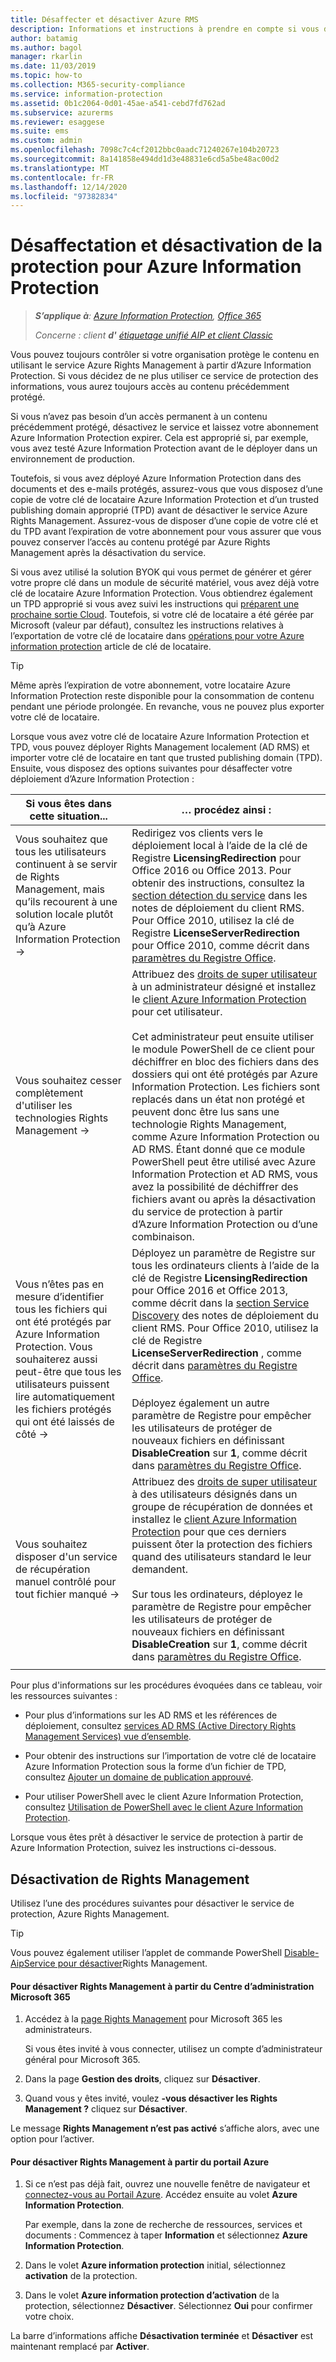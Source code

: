 ```yaml
---
title: Désaffecter et désactiver Azure RMS
description: Informations et instructions à prendre en compte si vous décidez de ne plus utiliser ce service de protection basé sur le cloud d’Azure Information Protection.
author: batamig
ms.author: bagol
manager: rkarlin
ms.date: 11/03/2019
ms.topic: how-to
ms.collection: M365-security-compliance
ms.service: information-protection
ms.assetid: 0b1c2064-0d01-45ae-a541-cebd7fd762ad
ms.subservice: azurerms
ms.reviewer: esaggese
ms.suite: ems
ms.custom: admin
ms.openlocfilehash: 7098c7c4cf2012bbc0aadc71240267e104b20723
ms.sourcegitcommit: 8a141858e494dd1d3e48831e6cd5a5be48ac00d2
ms.translationtype: MT
ms.contentlocale: fr-FR
ms.lasthandoff: 12/14/2020
ms.locfileid: "97382834"
---
```

# <a name="decommissioning-and-deactivating-protection-for-azure-information-protection"></a>Désaffectation et désactivation de la protection pour Azure Information Protection

>***S’applique à**: [Azure Information Protection](https://azure.microsoft.com/pricing/details/information-protection), [Office 365](https://download.microsoft.com/download/E/C/F/ECF42E71-4EC0-48FF-AA00-577AC14D5B5C/Azure_Information_Protection_licensing_datasheet_EN-US.pdf)*
>
>*Concerne : client **d'** [étiquetage unifié AIP et client Classic](faqs.md#whats-the-difference-between-the-azure-information-protection-classic-and-unified-labeling-clients)*

Vous pouvez toujours contrôler si votre organisation protège le contenu en utilisant le service Azure Rights Management à partir d’Azure Information Protection. Si vous décidez de ne plus utiliser ce service de protection des informations, vous aurez toujours accès au contenu précédemment protégé.

Si vous n’avez pas besoin d’un accès permanent à un contenu précédemment protégé, désactivez le service et laissez votre abonnement Azure Information Protection expirer. Cela est approprié si, par exemple, vous avez testé Azure Information Protection avant de le déployer dans un environnement de production.

Toutefois, si vous avez déployé Azure Information Protection dans des documents et des e-mails protégés, assurez-vous que vous disposez d’une copie de votre clé de locataire Azure Information Protection et d’un trusted publishing domain approprié (TPD) avant de désactiver le service Azure Rights Management. Assurez-vous de disposer d’une copie de votre clé et du TPD avant l’expiration de votre abonnement pour vous assurer que vous pouvez conserver l’accès au contenu protégé par Azure Rights Management après la désactivation du service. 

Si vous avez utilisé la solution BYOK qui vous permet de générer et gérer votre propre clé dans un module de sécurité matériel, vous avez déjà votre clé de locataire Azure Information Protection. Vous obtiendrez également un TPD approprié si vous avez suivi les instructions qui [préparent une prochaine sortie Cloud](https://techcommunity.microsoft.com/t5/Azure-Information-Protection/How-to-prepare-an-Azure-Information-Protection-Cloud-Exit-plan/ba-p/382631). Toutefois, si votre clé de locataire a été gérée par Microsoft (valeur par défaut), consultez les instructions relatives à l’exportation de votre clé de locataire dans [opérations pour votre Azure information protection](operations-tenant-key.md) article de clé de locataire.

> [!TIP]
> Même après l’expiration de votre abonnement, votre locataire Azure Information Protection reste disponible pour la consommation de contenu pendant une période prolongée. En revanche, vous ne pouvez plus exporter votre clé de locataire.

Lorsque vous avez votre clé de locataire Azure Information Protection et TPD, vous pouvez déployer Rights Management localement (AD RMS) et importer votre clé de locataire en tant que trusted publishing domain (TPD). Ensuite, vous disposez des options suivantes pour désaffecter votre déploiement d’Azure Information Protection :

|Si vous êtes dans cette situation...|… procédez ainsi :|
|----------------------------|--------------|
|Vous souhaitez que tous les utilisateurs continuent à se servir de Rights Management, mais qu’ils recourent à une solution locale plutôt qu’à Azure Information Protection →|Redirigez vos clients vers le déploiement local à l’aide de la clé de Registre **LicensingRedirection** pour Office 2016 ou Office 2013. Pour obtenir des instructions, consultez la [section détection du service](./rms-client/client-deployment-notes.md) dans les notes de déploiement du client RMS. Pour Office 2010, utilisez la clé de Registre **LicenseServerRedirection** pour Office 2010, comme décrit dans [paramètres du Registre Office](/previous-versions/windows/it-pro/windows-server-2008-R2-and-2008/dd772637(v=ws.10)).|
|Vous souhaitez cesser complètement d'utiliser les technologies Rights Management →|Attribuez des [droits de super utilisateur](configure-super-users.md) à un administrateur désigné et installez le [client Azure Information Protection](./rms-client/client-admin-guide-install.md) pour cet utilisateur.<br /><br />Cet administrateur peut ensuite utiliser le module PowerShell de ce client pour déchiffrer en bloc des fichiers dans des dossiers qui ont été protégés par Azure Information Protection. Les fichiers sont replacés dans un état non protégé et peuvent donc être lus sans une technologie Rights Management, comme Azure Information Protection ou AD RMS. Étant donné que ce module PowerShell peut être utilisé avec Azure Information Protection et AD RMS, vous avez la possibilité de déchiffrer des fichiers avant ou après la désactivation du service de protection à partir d’Azure Information Protection ou d’une combinaison.|
|Vous n’êtes pas en mesure d’identifier tous les fichiers qui ont été protégés par Azure Information Protection. Vous souhaiterez aussi peut-être que tous les utilisateurs puissent lire automatiquement les fichiers protégés qui ont été laissés de côté    →|Déployez un paramètre de Registre sur tous les ordinateurs clients à l’aide de la clé de Registre **LicensingRedirection** pour Office 2016 et Office 2013, comme décrit dans la [section Service Discovery](./rms-client/client-deployment-notes.md) des notes de déploiement du client RMS. Pour Office 2010, utilisez la clé de Registre **LicenseServerRedirection** , comme décrit dans [paramètres du Registre Office](/previous-versions/windows/it-pro/windows-server-2008-R2-and-2008/dd772637(v=ws.10)).<br /><br />Déployez également un autre paramètre de Registre pour empêcher les utilisateurs de protéger de nouveaux fichiers en définissant **DisableCreation** sur **1**, comme décrit dans [paramètres du Registre Office](/previous-versions/windows/it-pro/windows-server-2008-R2-and-2008/dd772637(v=ws.10)).|
|Vous souhaitez disposer d'un service de récupération manuel contrôlé pour tout fichier manqué →|Attribuez des [droits de super utilisateur](configure-super-users.md) à des utilisateurs désignés dans un groupe de récupération de données et installez le [client Azure Information Protection](./rms-client/client-admin-guide-install.md) pour que ces derniers puissent ôter la protection des fichiers quand des utilisateurs standard le leur demandent.<br /><br />Sur tous les ordinateurs, déployez le paramètre de Registre pour empêcher les utilisateurs de protéger de nouveaux fichiers en définissant **DisableCreation** sur **1**, comme décrit dans [paramètres du Registre Office](/previous-versions/windows/it-pro/windows-server-2008-R2-and-2008/dd772637(v=ws.10)).|
| | |

Pour plus d'informations sur les procédures évoquées dans ce tableau, voir les ressources suivantes :

- Pour plus d’informations sur les AD RMS et les références de déploiement, consultez [services AD RMS (Active Directory Rights Management Services) vue d’ensemble](/previous-versions/windows/it-pro/windows-server-2012-R2-and-2012/hh831364(v=ws.11)).

- Pour obtenir des instructions sur l’importation de votre clé de locataire Azure Information Protection sous la forme d’un fichier de TPD, consultez [Ajouter un domaine de publication approuvé](/previous-versions/windows/it-pro/windows-server-2008-R2-and-2008/cc771460(v=ws.11)).

- Pour utiliser PowerShell avec le client Azure Information Protection, consultez [ Utilisation de PowerShell avec le client Azure Information Protection](./rms-client/client-admin-guide-powershell.md).

Lorsque vous êtes prêt à désactiver le service de protection à partir de Azure Information Protection, suivez les instructions ci-dessous.

## <a name="deactivating-rights-management"></a>Désactivation de Rights Management
Utilisez l’une des procédures suivantes pour désactiver le service de protection, Azure Rights Management.

> [!TIP]
> Vous pouvez également utiliser l’applet de commande PowerShell [Disable-AipService pour désactiver](/powershell/module/aipservice/disable-aipservice)Rights Management.

#### <a name="to-deactivate-rights-management-from-the-microsoft-365-admin-center"></a>Pour désactiver Rights Management à partir du Centre d’administration Microsoft 365

1. Accédez à la [page Rights Management](https://account.activedirectory.windowsazure.com/RmsOnline/Manage.aspx) pour Microsoft 365 les administrateurs.
    
    Si vous êtes invité à vous connecter, utilisez un compte d’administrateur général pour Microsoft 365.

2. Dans la page **Gestion des droits**, cliquez sur **Désactiver**.

3.  Quand vous y êtes invité, voulez **-vous désactiver les Rights Management ?** cliquez sur **Désactiver**.

Le message **Rights Management n’est pas activé** s’affiche alors, avec une option pour l’activer.

#### <a name="to-deactivate-rights-management-from-the-azure-portal"></a>Pour désactiver Rights Management à partir du portail Azure

1. Si ce n’est pas déjà fait, ouvrez une nouvelle fenêtre de navigateur et [connectez-vous au Portail Azure](configure-policy.md#signing-in-to-the-azure-portal). Accédez ensuite au volet **Azure Information Protection**.

    Par exemple, dans la zone de recherche de ressources, services et documents : Commencez à taper **Information** et sélectionnez **Azure Information Protection**.

2. Dans le volet **Azure information protection** initial, sélectionnez **activation** de la protection. 

3.  Dans le volet **Azure information protection d’activation** de la protection, sélectionnez **Désactiver**. Sélectionnez **Oui** pour confirmer votre choix.

La barre d’informations affiche **Désactivation terminée** et **Désactiver** est maintenant remplacé par **Activer**.